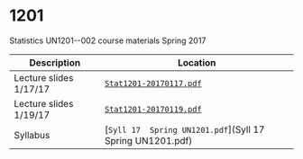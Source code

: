 # 1201
Statistics UN1201--002 course materials Spring 2017

Description | Location
------------ | -------------  
Lecture slides 1/17/17 | [`Stat1201-20170117.pdf`](Stat1201-20170117.pdf)
Lecture slides 1/19/17 | [`Stat1201-20170119.pdf`](Stat1201-20170119.pdf)
Syllabus | [`Syll 17  Spring UN1201.pdf`](Syll 17  Spring UN1201.pdf)
